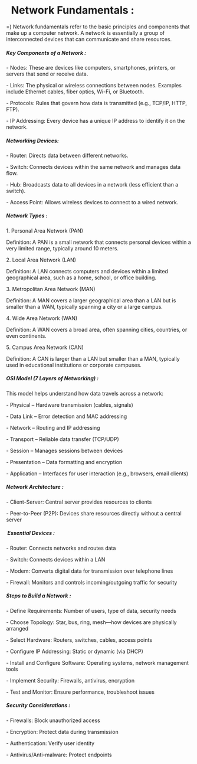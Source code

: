 # &nbsp;                           Network Fundamentals :



=) Network fundamentals refer to the basic principles and components that make up a computer network. A network is essentially a group of interconnected devices that can communicate and share resources.



##### Key Components of a Network :



\- Nodes: These are devices like computers, smartphones, printers, or servers that send or receive data.

\- Links: The physical or wireless connections between nodes. Examples include Ethernet cables, fiber optics, Wi-Fi, or Bluetooth.

\- Protocols: Rules that govern how data is transmitted (e.g., TCP/IP, HTTP, FTP).

\- IP Addressing: Every device has a unique IP address to identify it on the network.





##### Networking Devices:



\- Router: Directs data between different networks.

\- Switch: Connects devices within the same network and manages data flow.

\- Hub: Broadcasts data to all devices in a network (less efficient than a switch).

\- Access Point: Allows wireless devices to connect to a wired network.





##### Network Types :



1\. Personal Area Network (PAN)

Definition: A PAN is a small network that connects personal devices within a very limited range, typically around 10 meters.



2\. Local Area Network (LAN)

Definition: A LAN connects computers and devices within a limited geographical area, such as a home, school, or office building.



3\. Metropolitan Area Network (MAN)

Definition: A MAN covers a larger geographical area than a LAN but is smaller than a WAN, typically spanning a city or a large campus.



4\. Wide Area Network (WAN)

Definition: A WAN covers a broad area, often spanning cities, countries, or even continents.



5\. Campus Area Network (CAN)

Definition: A CAN is larger than a LAN but smaller than a MAN, typically used in educational institutions or corporate campuses.







##### OSI Model (7 Layers of Networking) : 



This model helps understand how data travels across a network:

\- Physical – Hardware transmission (cables, signals)

\- Data Link – Error detection and MAC addressing

\- Network – Routing and IP addressing

\- Transport – Reliable data transfer (TCP/UDP)

\- Session – Manages sessions between devices

\- Presentation – Data formatting and encryption

\- Application – Interfaces for user interaction (e.g., browsers, email clients)



##### Network Architecture :



\- Client-Server: Central server provides resources to clients

\- Peer-to-Peer (P2P): Devices share resources directly without a central server



#####  Essential Devices :



\- Router: Connects networks and routes data

\- Switch: Connects devices within a LAN

\- Modem: Converts digital data for transmission over telephone lines

\- Firewall: Monitors and controls incoming/outgoing traffic for security



##### Steps to Build a Network :



\- Define Requirements: Number of users, type of data, security needs

\- Choose Topology: Star, bus, ring, mesh—how devices are physically arranged

\- Select Hardware: Routers, switches, cables, access points

\- Configure IP Addressing: Static or dynamic (via DHCP)

\- Install and Configure Software: Operating systems, network management tools

\- Implement Security: Firewalls, antivirus, encryption

\- Test and Monitor: Ensure performance, troubleshoot issues







##### Security Considerations :



\- Firewalls: Block unauthorized access

\- Encryption: Protect data during transmission

\- Authentication: Verify user identity

\- Antivirus/Anti-malware: Protect endpoints

















































